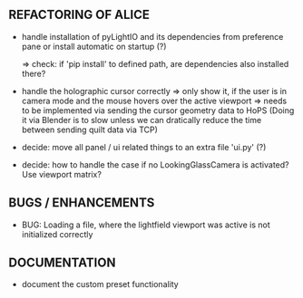 ## REFACTORING OF ALICE

- handle installation of pyLightIO and its dependencies from preference pane or
  install automatic on startup (?)

  => check: if 'pip install' to defined path, are dependencies also installed there?

- handle the holographic cursor correctly
  => only show it, if the user is in camera mode and the mouse hovers over the active viewport
  => needs to be implemented via sending the cursor geometry data to HoPS
     (Doing it via Blender is to slow unless we can dratically reduce the time between sending quilt data via TCP)

- decide: move all panel / ui related things to an extra file 'ui.py' (?)

- decide: how to handle the case if no LookingGlassCamera is activated? Use viewport matrix?

## BUGS / ENHANCEMENTS

- BUG: Loading a file, where the lightfield viewport was active is not initialized correctly

## DOCUMENTATION

- document the custom preset functionality
